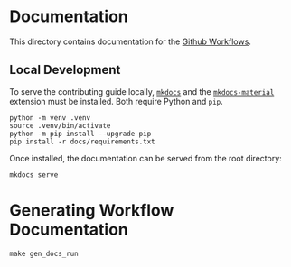# Documentation

This directory contains documentation for the [Github Workflows](https://github.com/tx-pts-dai/github-workflows).

## Local Development

To serve the contributing guide locally, [`mkdocs`](https://www.mkdocs.org/user-guide/installation/) and the [`mkdocs-material`](https://github.com/squidfunk/mkdocs-material#quick-start) extension must be installed. Both require Python and `pip`.

```console
python -m venv .venv
source .venv/bin/activate
python -m pip install --upgrade pip
pip install -r docs/requirements.txt
```

Once installed, the documentation can be served from the root directory:

```console
mkdocs serve
```

# Generating Workflow Documentation

```
make gen_docs_run
```
